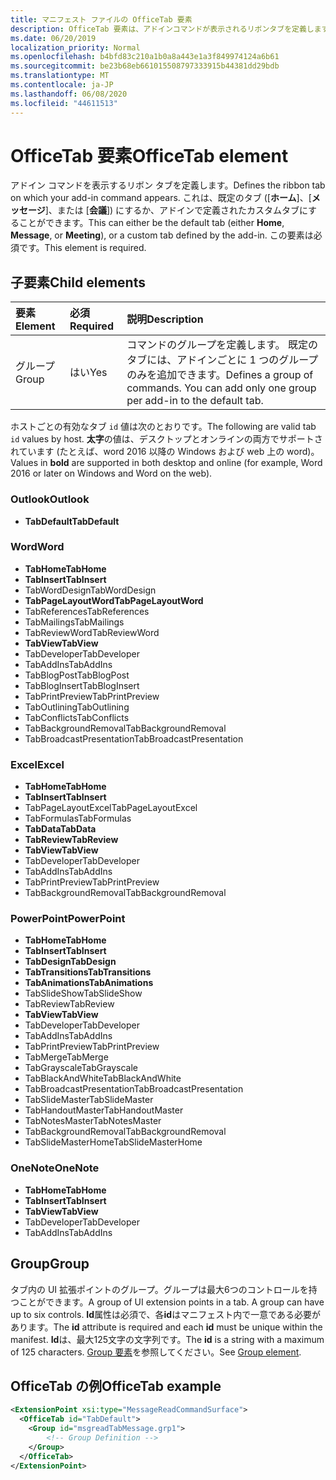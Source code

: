```yaml
---
title: マニフェスト ファイルの OfficeTab 要素
description: OfficeTab 要素は、アドインコマンドが表示されるリボンタブを定義します。
ms.date: 06/20/2019
localization_priority: Normal
ms.openlocfilehash: b4bfd83c210a1b0a8a443e1a3f849974124a6b61
ms.sourcegitcommit: be23b68eb661015508797333915b44381dd29bdb
ms.translationtype: MT
ms.contentlocale: ja-JP
ms.lasthandoff: 06/08/2020
ms.locfileid: "44611513"
---
```

# <a name="officetab-element"></a><span data-ttu-id="6ad66-103">OfficeTab 要素</span><span class="sxs-lookup"><span data-stu-id="6ad66-103">OfficeTab element</span></span>

<span data-ttu-id="6ad66-104">アドイン コマンドを表示するリボン タブを定義します。</span><span class="sxs-lookup"><span data-stu-id="6ad66-104">Defines the ribbon tab on which your add-in command appears.</span></span> <span data-ttu-id="6ad66-105">これは、既定のタブ ([**ホーム**]、[**メッセージ**]、または [**会議**]) にするか、アドインで定義されたカスタムタブにすることができます。</span><span class="sxs-lookup"><span data-stu-id="6ad66-105">This can either be the default tab (either **Home**, **Message**, or **Meeting**), or a custom tab defined by the add-in.</span></span> <span data-ttu-id="6ad66-106">この要素は必須です。</span><span class="sxs-lookup"><span data-stu-id="6ad66-106">This element is required.</span></span>

## <a name="child-elements"></a><span data-ttu-id="6ad66-107">子要素</span><span class="sxs-lookup"><span data-stu-id="6ad66-107">Child elements</span></span>

|  <span data-ttu-id="6ad66-108">要素</span><span class="sxs-lookup"><span data-stu-id="6ad66-108">Element</span></span> |  <span data-ttu-id="6ad66-109">必須</span><span class="sxs-lookup"><span data-stu-id="6ad66-109">Required</span></span>  |  <span data-ttu-id="6ad66-110">説明</span><span class="sxs-lookup"><span data-stu-id="6ad66-110">Description</span></span>  |
|:-----|:-----|:-----|
|  <span data-ttu-id="6ad66-111">グループ</span><span class="sxs-lookup"><span data-stu-id="6ad66-111">Group</span></span>      | <span data-ttu-id="6ad66-112">はい</span><span class="sxs-lookup"><span data-stu-id="6ad66-112">Yes</span></span> |  <span data-ttu-id="6ad66-p102">コマンドのグループを定義します。 既定のタブには、アドインごとに 1 つのグループのみを追加できます。</span><span class="sxs-lookup"><span data-stu-id="6ad66-p102">Defines a group of commands. You can add only one group per add-in to the default tab.</span></span>  |

<span data-ttu-id="6ad66-115">ホストごとの有効なタブ `id` 値は次のとおりです。</span><span class="sxs-lookup"><span data-stu-id="6ad66-115">The following are valid tab `id` values by host.</span></span> <span data-ttu-id="6ad66-116">**太字**の値は、デスクトップとオンラインの両方でサポートされています (たとえば、word 2016 以降の Windows および web 上の word)。</span><span class="sxs-lookup"><span data-stu-id="6ad66-116">Values in **bold** are supported in both desktop and online (for example, Word 2016 or later on Windows and Word on the web).</span></span>

### <a name="outlook"></a><span data-ttu-id="6ad66-117">Outlook</span><span class="sxs-lookup"><span data-stu-id="6ad66-117">Outlook</span></span>

- <span data-ttu-id="6ad66-118">**TabDefault**</span><span class="sxs-lookup"><span data-stu-id="6ad66-118">**TabDefault**</span></span>

### <a name="word"></a><span data-ttu-id="6ad66-119">Word</span><span class="sxs-lookup"><span data-stu-id="6ad66-119">Word</span></span>

- <span data-ttu-id="6ad66-120">**TabHome**</span><span class="sxs-lookup"><span data-stu-id="6ad66-120">**TabHome**</span></span>
- <span data-ttu-id="6ad66-121">**TabInsert**</span><span class="sxs-lookup"><span data-stu-id="6ad66-121">**TabInsert**</span></span>
- <span data-ttu-id="6ad66-122">TabWordDesign</span><span class="sxs-lookup"><span data-stu-id="6ad66-122">TabWordDesign</span></span>
- <span data-ttu-id="6ad66-123">**TabPageLayoutWord**</span><span class="sxs-lookup"><span data-stu-id="6ad66-123">**TabPageLayoutWord**</span></span>
- <span data-ttu-id="6ad66-124">TabReferences</span><span class="sxs-lookup"><span data-stu-id="6ad66-124">TabReferences</span></span>
- <span data-ttu-id="6ad66-125">TabMailings</span><span class="sxs-lookup"><span data-stu-id="6ad66-125">TabMailings</span></span>
- <span data-ttu-id="6ad66-126">TabReviewWord</span><span class="sxs-lookup"><span data-stu-id="6ad66-126">TabReviewWord</span></span>
- <span data-ttu-id="6ad66-127">**TabView**</span><span class="sxs-lookup"><span data-stu-id="6ad66-127">**TabView**</span></span>
- <span data-ttu-id="6ad66-128">TabDeveloper</span><span class="sxs-lookup"><span data-stu-id="6ad66-128">TabDeveloper</span></span>
- <span data-ttu-id="6ad66-129">TabAddIns</span><span class="sxs-lookup"><span data-stu-id="6ad66-129">TabAddIns</span></span>
- <span data-ttu-id="6ad66-130">TabBlogPost</span><span class="sxs-lookup"><span data-stu-id="6ad66-130">TabBlogPost</span></span>
- <span data-ttu-id="6ad66-131">TabBlogInsert</span><span class="sxs-lookup"><span data-stu-id="6ad66-131">TabBlogInsert</span></span>
- <span data-ttu-id="6ad66-132">TabPrintPreview</span><span class="sxs-lookup"><span data-stu-id="6ad66-132">TabPrintPreview</span></span>
- <span data-ttu-id="6ad66-133">TabOutlining</span><span class="sxs-lookup"><span data-stu-id="6ad66-133">TabOutlining</span></span>
- <span data-ttu-id="6ad66-134">TabConflicts</span><span class="sxs-lookup"><span data-stu-id="6ad66-134">TabConflicts</span></span>
- <span data-ttu-id="6ad66-135">TabBackgroundRemoval</span><span class="sxs-lookup"><span data-stu-id="6ad66-135">TabBackgroundRemoval</span></span>
- <span data-ttu-id="6ad66-136">TabBroadcastPresentation</span><span class="sxs-lookup"><span data-stu-id="6ad66-136">TabBroadcastPresentation</span></span>

### <a name="excel"></a><span data-ttu-id="6ad66-137">Excel</span><span class="sxs-lookup"><span data-stu-id="6ad66-137">Excel</span></span>

- <span data-ttu-id="6ad66-138">**TabHome**</span><span class="sxs-lookup"><span data-stu-id="6ad66-138">**TabHome**</span></span>
- <span data-ttu-id="6ad66-139">**TabInsert**</span><span class="sxs-lookup"><span data-stu-id="6ad66-139">**TabInsert**</span></span>
- <span data-ttu-id="6ad66-140">TabPageLayoutExcel</span><span class="sxs-lookup"><span data-stu-id="6ad66-140">TabPageLayoutExcel</span></span>
- <span data-ttu-id="6ad66-141">TabFormulas</span><span class="sxs-lookup"><span data-stu-id="6ad66-141">TabFormulas</span></span>
- <span data-ttu-id="6ad66-142">**TabData**</span><span class="sxs-lookup"><span data-stu-id="6ad66-142">**TabData**</span></span>
- <span data-ttu-id="6ad66-143">**TabReview**</span><span class="sxs-lookup"><span data-stu-id="6ad66-143">**TabReview**</span></span>
- <span data-ttu-id="6ad66-144">**TabView**</span><span class="sxs-lookup"><span data-stu-id="6ad66-144">**TabView**</span></span>
- <span data-ttu-id="6ad66-145">TabDeveloper</span><span class="sxs-lookup"><span data-stu-id="6ad66-145">TabDeveloper</span></span>
- <span data-ttu-id="6ad66-146">TabAddIns</span><span class="sxs-lookup"><span data-stu-id="6ad66-146">TabAddIns</span></span>
- <span data-ttu-id="6ad66-147">TabPrintPreview</span><span class="sxs-lookup"><span data-stu-id="6ad66-147">TabPrintPreview</span></span>
- <span data-ttu-id="6ad66-148">TabBackgroundRemoval</span><span class="sxs-lookup"><span data-stu-id="6ad66-148">TabBackgroundRemoval</span></span> 

### <a name="powerpoint"></a><span data-ttu-id="6ad66-149">PowerPoint</span><span class="sxs-lookup"><span data-stu-id="6ad66-149">PowerPoint</span></span>

- <span data-ttu-id="6ad66-150">**TabHome**</span><span class="sxs-lookup"><span data-stu-id="6ad66-150">**TabHome**</span></span>
- <span data-ttu-id="6ad66-151">**TabInsert**</span><span class="sxs-lookup"><span data-stu-id="6ad66-151">**TabInsert**</span></span>
- <span data-ttu-id="6ad66-152">**TabDesign**</span><span class="sxs-lookup"><span data-stu-id="6ad66-152">**TabDesign**</span></span>
- <span data-ttu-id="6ad66-153">**TabTransitions**</span><span class="sxs-lookup"><span data-stu-id="6ad66-153">**TabTransitions**</span></span>
- <span data-ttu-id="6ad66-154">**TabAnimations**</span><span class="sxs-lookup"><span data-stu-id="6ad66-154">**TabAnimations**</span></span>
- <span data-ttu-id="6ad66-155">TabSlideShow</span><span class="sxs-lookup"><span data-stu-id="6ad66-155">TabSlideShow</span></span>
- <span data-ttu-id="6ad66-156">TabReview</span><span class="sxs-lookup"><span data-stu-id="6ad66-156">TabReview</span></span>
- <span data-ttu-id="6ad66-157">**TabView**</span><span class="sxs-lookup"><span data-stu-id="6ad66-157">**TabView**</span></span>
- <span data-ttu-id="6ad66-158">TabDeveloper</span><span class="sxs-lookup"><span data-stu-id="6ad66-158">TabDeveloper</span></span>
- <span data-ttu-id="6ad66-159">TabAddIns</span><span class="sxs-lookup"><span data-stu-id="6ad66-159">TabAddIns</span></span>
- <span data-ttu-id="6ad66-160">TabPrintPreview</span><span class="sxs-lookup"><span data-stu-id="6ad66-160">TabPrintPreview</span></span>
- <span data-ttu-id="6ad66-161">TabMerge</span><span class="sxs-lookup"><span data-stu-id="6ad66-161">TabMerge</span></span>
- <span data-ttu-id="6ad66-162">TabGrayscale</span><span class="sxs-lookup"><span data-stu-id="6ad66-162">TabGrayscale</span></span>
- <span data-ttu-id="6ad66-163">TabBlackAndWhite</span><span class="sxs-lookup"><span data-stu-id="6ad66-163">TabBlackAndWhite</span></span>
- <span data-ttu-id="6ad66-164">TabBroadcastPresentation</span><span class="sxs-lookup"><span data-stu-id="6ad66-164">TabBroadcastPresentation</span></span>
- <span data-ttu-id="6ad66-165">TabSlideMaster</span><span class="sxs-lookup"><span data-stu-id="6ad66-165">TabSlideMaster</span></span>
- <span data-ttu-id="6ad66-166">TabHandoutMaster</span><span class="sxs-lookup"><span data-stu-id="6ad66-166">TabHandoutMaster</span></span>
- <span data-ttu-id="6ad66-167">TabNotesMaster</span><span class="sxs-lookup"><span data-stu-id="6ad66-167">TabNotesMaster</span></span>
- <span data-ttu-id="6ad66-168">TabBackgroundRemoval</span><span class="sxs-lookup"><span data-stu-id="6ad66-168">TabBackgroundRemoval</span></span>
- <span data-ttu-id="6ad66-169">TabSlideMasterHome</span><span class="sxs-lookup"><span data-stu-id="6ad66-169">TabSlideMasterHome</span></span>

### <a name="onenote"></a><span data-ttu-id="6ad66-170">OneNote</span><span class="sxs-lookup"><span data-stu-id="6ad66-170">OneNote</span></span>

- <span data-ttu-id="6ad66-171">**TabHome**</span><span class="sxs-lookup"><span data-stu-id="6ad66-171">**TabHome**</span></span>
- <span data-ttu-id="6ad66-172">**TabInsert**</span><span class="sxs-lookup"><span data-stu-id="6ad66-172">**TabInsert**</span></span>
- <span data-ttu-id="6ad66-173">**TabView**</span><span class="sxs-lookup"><span data-stu-id="6ad66-173">**TabView**</span></span>
- <span data-ttu-id="6ad66-174">TabDeveloper</span><span class="sxs-lookup"><span data-stu-id="6ad66-174">TabDeveloper</span></span>
- <span data-ttu-id="6ad66-175">TabAddIns</span><span class="sxs-lookup"><span data-stu-id="6ad66-175">TabAddIns</span></span>

## <a name="group"></a><span data-ttu-id="6ad66-176">Group</span><span class="sxs-lookup"><span data-stu-id="6ad66-176">Group</span></span>

<span data-ttu-id="6ad66-177">タブ内の UI 拡張ポイントのグループ。グループは最大6つのコントロールを持つことができます。</span><span class="sxs-lookup"><span data-stu-id="6ad66-177">A group of UI extension points in a tab. A group can have up to six controls.</span></span> <span data-ttu-id="6ad66-178">**Id**属性は必須で、各**id**はマニフェスト内で一意である必要があります。</span><span class="sxs-lookup"><span data-stu-id="6ad66-178">The **id** attribute is required and each **id** must be unique within the manifest.</span></span> <span data-ttu-id="6ad66-179">**Id**は、最大125文字の文字列です。</span><span class="sxs-lookup"><span data-stu-id="6ad66-179">The **id** is a string with a maximum of 125 characters.</span></span> <span data-ttu-id="6ad66-180">[Group 要素](group.md)を参照してください。</span><span class="sxs-lookup"><span data-stu-id="6ad66-180">See [Group element](group.md).</span></span>

## <a name="officetab-example"></a><span data-ttu-id="6ad66-181">OfficeTab の例</span><span class="sxs-lookup"><span data-stu-id="6ad66-181">OfficeTab example</span></span>

```xml
<ExtensionPoint xsi:type="MessageReadCommandSurface">
  <OfficeTab id="TabDefault">
    <Group id="msgreadTabMessage.grp1">
        <!-- Group Definition -->
    </Group>
  </OfficeTab>
</ExtensionPoint>
```
